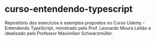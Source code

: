 # curso-entendendo-typescript
Repositório dos exercícios e exemplos propostos no Curso Udemy - Entendendo TypeScript, ministrado pelo Prof. Leonardo Moura Leitão e idealizado pelo Professor Maximilian Schwarzmüller.
